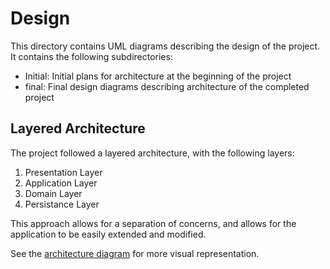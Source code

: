# Design

This directory contains UML diagrams describing the design of the project. It contains the following subdirectories:

* Initial: Initial plans for architecture at the beginning of the project
* final: Final design diagrams describing architecture of the completed project

## Layered Architecture

The project followed a layered architecture, with the following layers:
1. Presentation Layer
2. Application Layer
3. Domain Layer
4. Persistance Layer

This approach allows for a separation of concerns, and allows for the application to be easily extended and modified.

See the [architecture diagram](./final/layered-architecture.svg) for more visual representation.